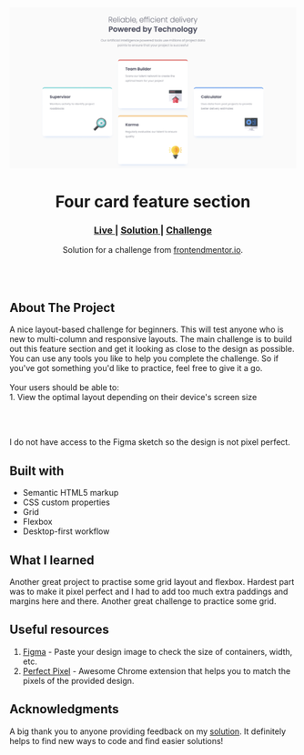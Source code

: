 
<img src="https://github.com/catherineisonline/four-card-feature-section-frontendmentor/blob/main/images/project%20preview.png?raw=true" ></img>


<h1 align="center">Four card feature section</h1>

<div align="center">
  <h3>
    <a href="https://catherineisonline.github.io/four-card-feature-section-frontendmentor/" color="white">
      Live
    </a>
  <span> | </span>    <a href="https://www.frontendmentor.io/solutions/four-card-feature-section-fUDThIzoK">
      Solution
    </a>
  <span> | </span>    <a href="https://www.frontendmentor.io/challenges/four-card-feature-section-weK1eFYK">
      Challenge
    </a>
  </h3>
</div>
<div align="center">
   Solution for a challenge from  <a href="https://www.frontendmentor.io/" target="_blank">frontendmentor.io</a>.
</div>
<br>
<br>
<br>

## About The Project

<p>A nice layout-based challenge for beginners. This will test anyone who is new to multi-column and responsive layouts.
The main challenge is to build out this feature section and get it looking as close to the design as possible.
You can use any tools you like to help you complete the challenge. So if you've got something you'd like to practice, feel free to give it a go.
<br><br>Your users should be able to:
<br>1. View the optimal layout depending on their device's screen size</p>
<br>
<br> <p>I do not have access to the Figma sketch so the design is not pixel perfect.</p>




## Built with 

- Semantic HTML5 markup
- CSS custom properties
- Grid
- Flexbox
- Desktop-first workflow

## What I learned

Another great project to practise some grid layout and flexbox. Hardest part was to make it pixel perfect and I had to add too much extra paddings and margins here and there. Another great challenge to practice some grid.
 

## Useful resources

1. <a href="https://www.figma.com/">Figma</a> - Paste your design image to check the size of containers, width, etc.
2. <a href="https://chrome.google.com/webstore/detail/perfectpixel-by-welldonec/dkaagdgjmgdmbnecmcefdhjekcoceebi">Perfect Pixel</a> - Awesome Chrome extension that helps you to match the pixels of the provided design.

## Acknowledgments

A big thank you to anyone providing feedback on my <a href="https://www.frontendmentor.io/solutions/four-card-feature-section-fUDThIzoK">solution</a>. It definitely helps to find new ways to code and find easier solutions! 
